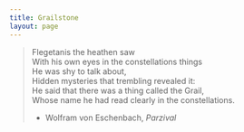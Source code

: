 ```yaml
---
title: Grailstone
layout: page
---
```


> Flegetanis the heathen saw  
> With his own eyes in the constellations things  
> He was shy to talk about,  
> Hidden mysteries that trembling revealed it:  
> He said that there was a thing called the Grail,  
> Whose name he had read clearly in the constellations.  
> - Wolfram von Eschenbach, _Parzival_  


